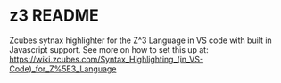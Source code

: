 # z3 README

Zcubes sytnax highlighter for the Z^3 Language in VS code with built in Javascript support.
See more on how to set this up at: https://wiki.zcubes.com/Syntax_Highlighting_(in_VS-Code)_for_Z%5E3_Language
